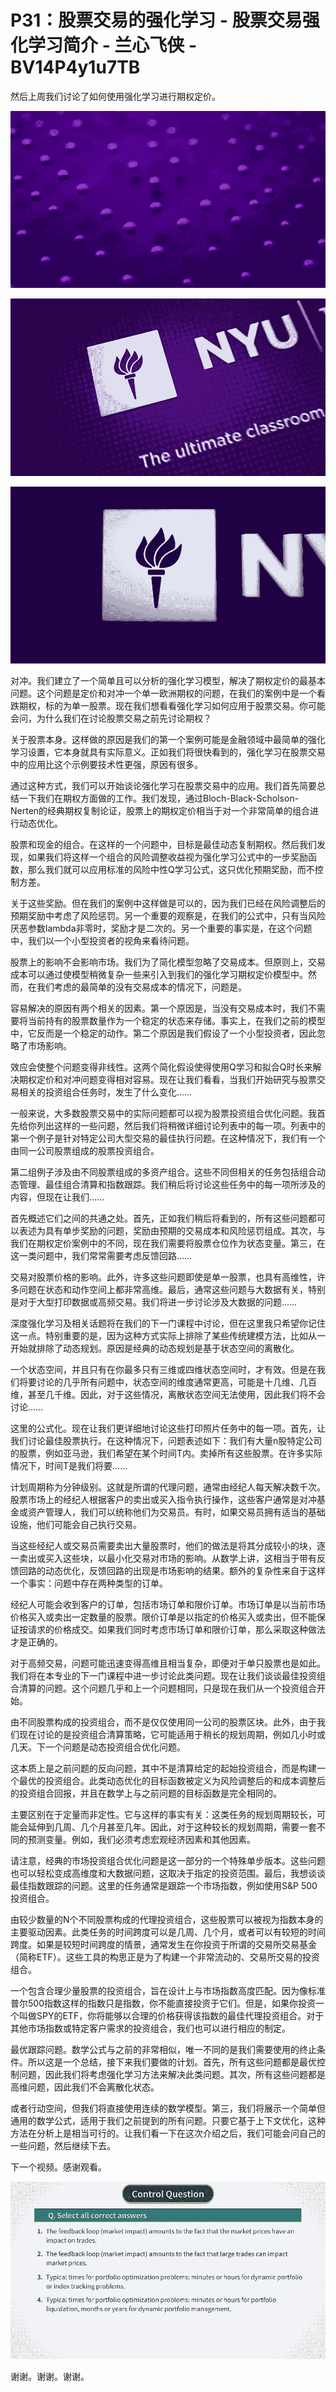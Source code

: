# P31：股票交易的强化学习 - 股票交易强化学习简介 - 兰心飞侠 - BV14P4y1u7TB

然后上周我们讨论了如何使用强化学习进行期权定价。

![](img/4f0d6367c43d7c9f6889e118cb77dc32_1.png)

![](img/4f0d6367c43d7c9f6889e118cb77dc32_2.png)

![](img/4f0d6367c43d7c9f6889e118cb77dc32_3.png)

对冲。我们建立了一个简单且可以分析的强化学习模型，解决了期权定价的最基本问题。这个问题是定价和对冲一个单一欧洲期权的问题，在我们的案例中是一个看跌期权，标的为单一股票。现在我们想看看强化学习如何应用于股票交易。你可能会问，为什么我们在讨论股票交易之前先讨论期权？

关于股票本身。这样做的原因是我们的第一个案例可能是金融领域中最简单的强化学习设置，它本身就具有实际意义。正如我们将很快看到的，强化学习在股票交易中的应用比这个示例要技术性更强，原因有很多。

通过这种方式，我们可以开始谈论强化学习在股票交易中的应用。我们首先简要总结一下我们在期权方面做的工作。我们发现，通过Bloch-Black-Scholson-Nerten的经典期权复制论证，股票上的期权定价相当于对一个非常简单的组合进行动态优化。

股票和现金的组合。在这样的一个问题中，目标是最佳动态复制期权。然后我们发现，如果我们将这样一个组合的风险调整收益视为强化学习公式中的一步奖励函数，那么我们就可以应用标准的风险中性Q学习公式，这只优化预期奖励，而不控制方差。

关于这些奖励。但在我们的案例中这样做是可以的，因为我们已经在风险调整后的预期奖励中考虑了风险惩罚。另一个重要的观察是，在我们的公式中，只有当风险厌恶参数lambda非零时，奖励才是二次的。另一个重要的事实是，在这个问题中，我们以一个小型投资者的视角来看待问题。

股票上的影响不会影响市场。我们为了简化模型忽略了交易成本。但原则上，交易成本可以通过使模型稍微复杂一些来引入到我们的强化学习期权定价模型中。然而，在我们考虑的最简单的没有交易成本的情况下，问题是。

容易解决的原因有两个相关的因素。第一个原因是，当没有交易成本时，我们不需要将当前持有的股票数量作为一个稳定的状态来存储。事实上，在我们之前的模型中，它反而是一个稳定的动作。第二个原因是我们假设了一个小型投资者，因此忽略了市场影响。

效应会使整个问题变得非线性。这两个简化假设使得使用Q学习和拟合Q时长来解决期权定价和对冲问题变得相对容易。现在让我们看看，当我们开始研究与股票交易相关的投资组合任务时，发生了什么变化……

一般来说，大多数股票交易中的实际问题都可以视为股票投资组合优化问题。我首先给你列出这样的一些问题，然后我们将稍微详细讨论列表中的每一项。列表中的第一个例子是针对特定公司大型交易的最佳执行问题。在这种情况下，我们有一个由同一公司股票组成的股票投资组合。

第二组例子涉及由不同股票组成的多资产组合。这些不同但相关的任务包括组合动态管理、最佳组合清算和指数跟踪。我们稍后将讨论这些任务中的每一项所涉及的内容，但现在让我们……

首先概述它们之间的共通之处。首先，正如我们稍后将看到的，所有这些问题都可以表述为具有单步奖励的问题，奖励由预期的交易成本和风险惩罚组成。其次，与我们在期权定价案例中的不同，现在我们需要将股票仓位作为状态变量。第三，在这一类问题中，我们常常需要考虑反馈回路……

交易对股票价格的影响。此外，许多这些问题即使是单一股票，也具有高维性，许多问题在状态和动作空间上都非常高维。最后，通常这些问题与大数据有关，特别是对于大型打印数据或高频交易。我们将进一步讨论涉及大数据的问题……

深度强化学习及相关话题将在我们的下一门课程中讨论，但在这里我只希望你记住这一点。特别重要的是，因为这种方式实际上排除了某些传统建模方法，比如从一开始就排除了动态规划。原因是经典的动态规划是基于状态空间的离散化。

一个状态空间，并且只有在你最多只有三维或四维状态空间时，才有效。但是在我们将要讨论的几乎所有问题中，状态空间的维度通常更高，可能是十几维、几百维，甚至几千维。因此，对于这些情况，离散状态空间无法使用，因此我们将不会讨论……

这里的公式化。现在让我们更详细地讨论这些打印照片任务中的每一项。首先，让我们讨论最佳股票执行。在这种情况下，问题表述如下：我们有大量n股特定公司的股票，例如亚马逊，我们希望在某个时间T内。卖掉所有这些股票。在许多实际情况下，时间T是我们将要……

计划周期称为分钟级别。这就是所谓的代理问题，通常由经纪人每天解决数千次。股票市场上的经纪人根据客户的卖出或买入指令执行操作，这些客户通常是对冲基金或资产管理人，我们可以统称他们为交易员。有时，如果交易员拥有适当的基础设施，他们可能会自己执行交易。

当这些经纪人或交易员需要卖出大量股票时，他们的做法是将其分成较小的块，逐一卖出或买入这些块，以最小化交易对市场的影响。从数学上讲，这相当于带有反馈回路的动态优化，反馈回路的出现是市场影响的结果。额外的复杂性来自于这样一个事实：问题中存在两种类型的订单。

经纪人可能会收到客户的订单，包括市场订单和限价订单。市场订单是以当前市场价格买入或卖出一定数量的股票。限价订单是以指定的价格买入或卖出，但不能保证按请求的价格成交。如果我们同时考虑市场订单和限价订单，那么采取这种做法才是正确的。

对于高频交易，问题可能迅速变得高维且相当复杂，即便对于单只股票也是如此。我们将在本专业的下一门课程中进一步讨论此类问题。现在让我们谈谈最佳投资组合清算的问题。这个问题几乎和上一个问题相同，只是现在我们从一个投资组合开始。

由不同股票构成的投资组合，而不是仅仅使用同一公司的股票区块。此外，由于我们现在讨论的是投资组合清算策略，它可能适用于稍长的规划周期，例如几小时或几天。下一个问题是动态投资组合优化问题。

这本质上是之前问题的反向问题，其中不是清算给定的起始投资组合，而是构建一个最优的投资组合。此类动态优化的目标函数被定义为风险调整后的和成本调整后的投资组合回报，并且在数学上与之前问题的目标函数是完全相同的。

主要区别在于定量而非定性。它与这样的事实有关：这类任务的规划周期较长，可能会延伸到几周、几个月甚至几年。因此，对于这种较长的规划周期，需要一套不同的预测变量。例如，我们必须考虑宏观经济因素和其他因素。

请注意，经典的市场投资组合优化问题是这一部分的一个特殊单步版本。这些问题也可以轻松变成高维度和大数据问题，这取决于指定的投资范围。最后，我想谈谈最佳指数跟踪的问题。这里的任务通常是跟踪一个市场指数，例如使用S&P 500投资组合。

由较少数量的N个不同股票构成的代理投资组合，这些股票可以被视为指数本身的主要驱动因素。此类任务的时间跨度可以是几周、几个月，或者可以有较短的时间跨度。如果是较短时间跨度的情景，通常发生在你投资于所谓的交易所交易基金（简称ETF）。这些工具的构思正是为了构建一个非常流动的、交易所交易的投资组合。

一个包含合理少量股票的投资组合，旨在设计上与市场指数高度匹配。因为像标准普尔500指数这样的指数只是指数，你不能直接投资于它们。但是，如果你投资一个叫做SPY的ETF，你将能够以合理的价格获得该指数的最佳代理投资组合。对于其他市场指数或特定客户需求的投资组合，我们也可以进行相应的制定。

最优跟踪问题。数学公式与之前的非常相似，唯一不同的是我们需要使用的终止条件。所以这是一个总结，接下来我们要做的计划。首先，所有这些问题都是最优控制问题，因此我们将考虑强化学习方法来解决此类问题。其次，所有这些问题都是高维问题，因此我们不会离散化状态。

或者行动空间，但我们将直接使用连续的数学模型。第三，我们将展示一个简单但通用的数学公式，适用于我们之前提到的所有问题。只要它基于上下文优化，这种方法在分析上是相当可行的。让我们看一下在这次介绍之后，我们可能会问自己的一些问题，然后继续下去。

下一个视频。感谢观看。

![](img/4f0d6367c43d7c9f6889e118cb77dc32_5.png)

谢谢。谢谢。谢谢。
